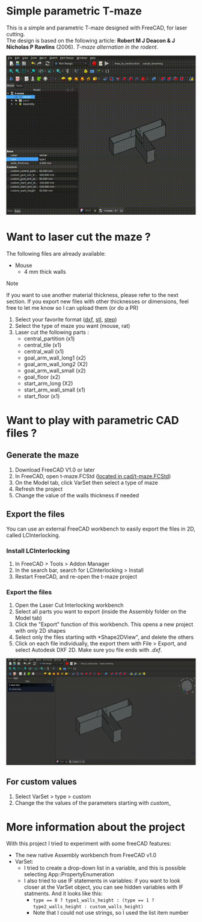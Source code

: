 # Simple parametric T-maze
This is a simple and parametric T-maze designed with FreeCAD, for laser cutting.  
The design is based on the following article: **Robert M J Deacon & J Nicholas P Rawlins** (2006). *T-maze alternation in the rodent*.  

![Alt Text](img/parametric_tmaze_freecad.gif)

# Want to laser cut the maze ? 
The following files are already available:
- Mouse
    - 4 mm thick walls

> [!NOTE]  
> If you want to use another material thickness, please refer to the next section. 
> If you export new files with other thicknesses or dimensions, feel free to let me know so I can upload them (or do a PR) 

1. Select your favorite format ([dxf](dxf/), [stl](stl/), [step](step/))
2. Select the type of maze you want (mouse, rat)
3. Laser cut the following parts :
    - central_partition (x1)
    - central_tile (x1)
    - central_wall (x1)
    - goal_arm_wall_long1 (x2)
    - goal_arm_wall_long2 (X2)
    - goal_arm_wall_small (x2)
    - goal_floor (x2)
    - start_arm_long (X2)
    - start_arm_wall_small (x1)
    - start_floor (x1)

# Want to play with parametric CAD files ?
## Generate the maze 
1. Download FreeCAD V1.0 or later
2. In FreeCAD, open t-maze.FCStd ([located in cad/t-maze.FCStd](cad/t-maze.FCStd))
3. On the Model tab, click VarSet then select a type of maze
4. Refresh the project
5. Change the value of the walls thickness if needed

## Export the files
You can use an external FreeCAD workbench to easily export the files in 2D, called LCInterlocking.
### Install LCInterlocking
1. In FreeCAD > Tools > Addon Manager
2. In the search bar, search for LCInterlocking > Install
3. Restart FreeCAD, and re-open the t-maze project 

### Export the files
1. Open the Laser Cut Interlocking workbench
2. Select all parts you want to export (inside the Assembly folder on the Model tab)
3. Click the "Export" function of this workbench. This opens a new project with only 2D shapes
4. Select only the files starting with *Shape2DView", and delete the others
5. Click on each file individually, the export them with File > Export, and select Autodesk DXF 2D. Make sure you file ends with *.dxf*.

![Alt Text](img/lci_export.gif)

## For custom values
1. Select VarSet > type > custom
2. Change the the values of the parameters starting with *custom_*

# More information about the project
With this project I tried to experiment with some freeCAD features:
- The new native Assembly workbench from FreeCAD v1.0
- VarSet: 
    - I tried to create a drop-down list in a variable, and this is possible selecting App::PropertyEnumeration 
    - I also tried to use IF statements in variables: if you want to look closer at the VarSet object, you can see hidden variables with IF statments. And it looks like this:
        - ```type == 0 ? type1_walls_height : (type == 1 ? type2_walls_height : custom_walls_height)```
        - Note that I could not use strings, so I used the list item number

